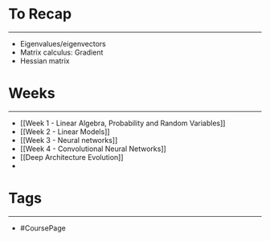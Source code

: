 
# To Recap
---

* Eigenvalues/eigenvectors
* Matrix calculus: Gradient
* Hessian matrix


# Weeks
---

* [[Week 1 - Linear Algebra, Probability and Random Variables]]
* [[Week 2 - Linear Models]]
* [[Week 3 - Neural networks]]
* [[Week 4 - Convolutional Neural Networks]]
* [[Deep Architecture Evolution]]
* 


# Tags
---
* #CoursePage